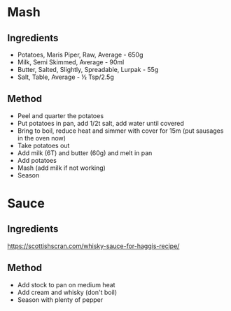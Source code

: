 # Mash

## Ingredients

* Potatoes, Maris Piper, Raw, Average - 650g
* Milk, Semi Skimmed, Average - 90ml
* Butter, Salted, Slightly, Spreadable, Lurpak  - 55g
* Salt, Table, Average  - ½ Tsp/2.5g

## Method

* Peel and quarter the potatoes
* Put potatoes in pan, add 1/2t salt, add water until covered
* Bring to boil, reduce heat and simmer with cover for 15m (put sausages in the oven now)
* Take potatoes out
* Add milk (6T) and butter (60g) and melt in pan
* Add potatoes
* Mash (add milk if not working)
* Season

# Sauce

## Ingredients

https://scottishscran.com/whisky-sauce-for-haggis-recipe/

## Method

* Add stock to pan on medium heat
* Add cream and whisky (don't boil)
* Season with plenty of pepper
